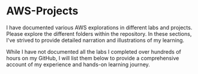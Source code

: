 # AWS-Projects
I have documented various AWS explorations in different labs and projects. Please explore the different folders within the repository. In these sections, I've strived to provide detailed narration and illustrations of my learning.

While I have not documented all the labs I completed over hundreds of hours on my GitHub, I will list them below to provide a comprehensive account of my experience and hands-on learning journey.
